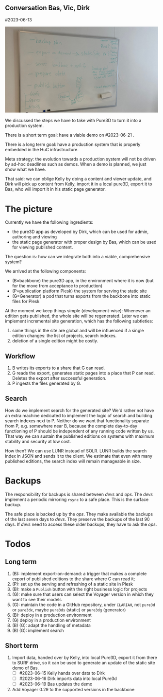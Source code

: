 ## Conversation Bas, Vic, Dirk

#2023-06-13

![](IMG_5122.jpeg)

We discussed the steps we have to take with Pure3D to turn it into a production system.

There is a short term goal: have a viable demo on #2023-06-21 .

There is a long term goal: have a production system that is properly embedded in the HuC infrastructure.

Meta strategy: the evolution towards a production system will not be driven by ad-hoc deadlines such as demos. When a demo is planned, we just show what we have.

That said: we can oblige Kelly by doing a content and viewer update, and Dirk will pick up content from Kelly, import it in a local pure3D, export it to Bas, who will import it in his static page generator.

# The picture

Currently we have the following ingredients:

* the pure3D app as developed by Dirk, which can be used for admin, authoring and viewing
* the static page generator with proper design by Bas, which can be used for viewing published content.

The question is: how can we integrate both into a viable, comprehensive system?

We arrived at the following components:

* (B=backbone) the pure3D app, in the environment where it is now (but for the move from acceptance to production)
* (P=publication platform Plesk) the system for serving the static site
* (G=Generator) a pod that turns exports from the backbone into static files for Plesk

At the moment we keep things simple (development-wise):
Whenever an edition gets published, the whole site will be regenerated.
Later we can implement incremental site generation, which has the following subtleties:

1. some things in the site are global and will be influenced if a single edition changes: the list of projects, search indexes.
2. deletion of a single edition might be costly.

## Workflow

1. B writes its exports to a share that G can read.
2. G reads the export, generates static pages into a place that P can read. Deletes the export after successful generation.
3. P ingests the files generated by G.

## Search

How do we implement search for the generated site?
We'd rather not have an extra machine dedicated to implement the logic of search and building search indexes next to P. Neither do we want that functionality separate from P, e.g. somewhere near B, because the complete day-to-day functioning of P should be independent of any running code written by us. That way we can sustain the published editions on systems with maximum stability and security at low cost.

How then? We can use LUNR instead of SOLR. LUNR builds the search index in JSON and sends it to the client.
We estimate that even with many published editions, the search index will remain manageable in size.

# Backups

The responsibility for backups is shared between *devs* and *ops*. The *devs* implement a periodic mirroring `rsync` to a safe place. This is the surface backup. 

The safe place is backed up by the *ops*. They make available the backups of the last seven days to *devs*. They preserve the backups of the last 90 days. If *devs* need to access these older backups, they have to ask the *ops*.

# Todos

## Long term

1. (B): implement export-on-demand: a trigger that makes a complete export of published editions to the share where G can read it;
2. (P): set up the serving and refreshing of a static site in Plesk
3. (B): make a `Publish` button with the right business logic for projects
4. (G): make sure that users can select the Voyager version in which they want to see their models
5. (G): maintain the code in a GitHub repository, under `CLARIAH`, not `pure3d` or `pure3dx`, maybe `pure3ds` (static) or `pure3dg` (generator)
6. (B): deploy in a production environment
7. (G) deploy in a production environment
8. (B) (G): adapt the handling of metadata
9. (B) (G): implement search

## Short term

1. Import data, handed over by Kelly, into local Pure3D, export it from there to SURF drive, so it can be used to generate an update of the static site demo of Bas.
	* [ ] #2023-06-15 Kelly hands over data to Dirk
	* [ ] #2023-06-16 Dirk imports data into local Pure3d
	* [ ] #2023-06-19 Bas updates the demo
2. Add Voyager 0.29 to the supported versions in the backbone






